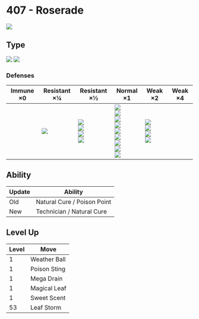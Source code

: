 # 407 - Roserade
![][407]

## Type

![][grass]  ![][poison]

### Defenses

Immune ×0 | Resistant ×¼   | Resistant ×½                                                      | Normal ×1                                                                                                                              | Weak ×2                                                     | Weak ×4 | 
---       | ---            | ---                                                               | ---                                                                                                                                    | ---                                                         | ---     | 
          | ![][grass]<br> | ![][fighting]<br> ![][water]<br> ![][electric]<br> ![][fairy]<br> | ![][normal]<br> ![][poison]<br> ![][ground]<br> ![][rock]<br> ![][bug]<br> ![][ghost]<br> ![][steel]<br> ![][dragon]<br> ![][dark]<br> | ![][flying]<br> ![][fire]<br> ![][psychic]<br> ![][ice]<br> |         | 

## Ability

Update | Ability                     | 
---    | ---                         | 
Old    | Natural Cure / Poison Point | 
New    | Technician / Natural Cure   | 

## Level Up

Level | Move         | 
---   | ---          | 
1     | Weather Ball | 
1     | Poison Sting | 
1     | Mega Drain   | 
1     | Magical Leaf | 
1     | Sweet Scent  | 
53    | Leaf Storm   | 

[407]: ../img/pokemon/407.png
[normal]: ../img/types/normal.png
[fire]: ../img/types/fire.png
[fighting]: ../img/types/fighting.png
[water]: ../img/types/water.png
[flying]: ../img/types/flying.png
[grass]: ../img/types/grass.png
[poison]: ../img/types/poison.png
[electric]: ../img/types/electric.png
[ground]: ../img/types/ground.png
[psychic]: ../img/types/psychic.png
[rock]: ../img/types/rock.png
[ice]: ../img/types/ice.png
[bug]: ../img/types/bug.png
[dragon]: ../img/types/dragon.png
[ghost]: ../img/types/ghost.png
[dark]: ../img/types/dark.png
[steel]: ../img/types/steel.png
[fairy]: ../img/types/fairy.png
